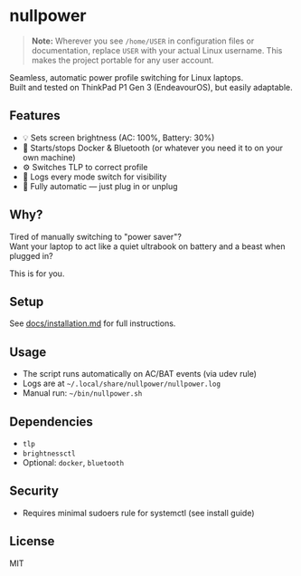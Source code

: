 # nullpower

> **Note:** Wherever you see `/home/USER` in configuration files or documentation, replace `USER` with your actual Linux username. This makes the project portable for any user account.

Seamless, automatic power profile switching for Linux laptops.  
Built and tested on ThinkPad P1 Gen 3 (EndeavourOS), but easily adaptable.

## Features

- 💡 Sets screen brightness (AC: 100%, Battery: 30%)
- 🔌 Starts/stops Docker & Bluetooth (or whatever you need it to on your own machine)
- ⚙️ Switches TLP to correct profile
- 📝 Logs every mode switch for visibility
- 🧘 Fully automatic — just plug in or unplug

## Why?

Tired of manually switching to "power saver"?  
Want your laptop to act like a quiet ultrabook on battery and a beast when plugged in?

This is for you.

## Setup

See [docs/installation.md](docs/installation.md) for full instructions.

## Usage

- The script runs automatically on AC/BAT events (via udev rule)
- Logs are at `~/.local/share/nullpower/nullpower.log`
- Manual run: `~/bin/nullpower.sh`

## Dependencies

- `tlp`
- `brightnessctl`
- Optional: `docker`, `bluetooth`

## Security

- Requires minimal sudoers rule for systemctl (see install guide)

## License

MIT 